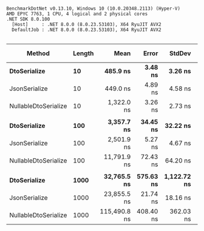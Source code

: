 ```

BenchmarkDotNet v0.13.10, Windows 10 (10.0.20348.2113) (Hyper-V)
AMD EPYC 7763, 1 CPU, 4 logical and 2 physical cores
.NET SDK 8.0.100
  [Host]     : .NET 8.0.0 (8.0.23.53103), X64 RyuJIT AVX2
  DefaultJob : .NET 8.0.0 (8.0.23.53103), X64 RyuJIT AVX2


```
| Method               | Length | Mean         | Error     | StdDev      | Median       | Ratio | RatioSD | Gen0   | Gen1   | Allocated | Alloc Ratio |
|--------------------- |------- |-------------:|----------:|------------:|-------------:|------:|--------:|-------:|-------:|----------:|------------:|
| **DtoSerialize**         | **10**     |     **485.9 ns** |   **3.48 ns** |     **3.26 ns** |     **485.1 ns** |  **1.08** |    **0.02** | **0.0210** |      **-** |     **360 B** |        **0.74** |
| JsonSerialize        | 10     |     449.0 ns |   4.89 ns |     4.58 ns |     450.0 ns |  1.00 |    0.00 | 0.0291 |      - |     488 B |        1.00 |
| NullableDtoSerialize | 10     |   1,322.0 ns |   3.26 ns |     2.73 ns |   1,321.1 ns |  2.95 |    0.03 | 0.0401 |      - |     680 B |        1.39 |
|                      |        |              |           |             |              |       |         |        |        |           |             |
| **DtoSerialize**         | **100**    |   **3,357.7 ns** |  **34.45 ns** |    **32.22 ns** |   **3,369.1 ns** |  **1.34** |    **0.01** | **0.1297** |      **-** |    **2225 B** |        **4.56** |
| JsonSerialize        | 100    |   2,501.9 ns |   5.27 ns |     4.67 ns |   2,502.5 ns |  1.00 |    0.00 | 0.0267 |      - |     488 B |        1.00 |
| NullableDtoSerialize | 100    |  11,791.9 ns |  72.43 ns |    64.20 ns |  11,781.1 ns |  4.71 |    0.02 | 0.3204 |      - |    5426 B |       11.12 |
|                      |        |              |           |             |              |       |         |        |        |           |             |
| **DtoSerialize**         | **1000**   |  **32,765.5 ns** | **575.63 ns** | **1,122.72 ns** |  **32,283.8 ns** |  **1.42** |    **0.06** | **0.9766** |      **-** |   **16655 B** |       **34.13** |
| JsonSerialize        | 1000   |  23,855.5 ns |  21.74 ns |    18.16 ns |  23,855.7 ns |  1.00 |    0.00 |      - |      - |     488 B |        1.00 |
| NullableDtoSerialize | 1000   | 115,490.8 ns | 408.40 ns |   362.03 ns | 115,568.9 ns |  4.84 |    0.01 | 2.8076 | 0.3662 |   48655 B |       99.70 |
